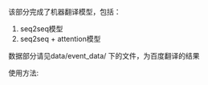 该部分完成了机器翻译模型，包括：
1. seq2seq模型
2. seq2seq + attention模型

数据部分请见data/event_data/ 下的文件，为百度翻译的结果

使用方法:
